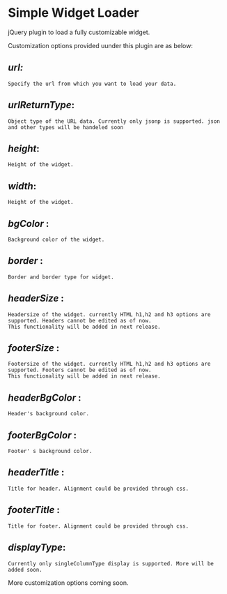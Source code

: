 Simple Widget Loader
======

jQuery plugin to load a fully customizable widget.

Customization options provided uunder this plugin are as below:

*url:* 
--------------
	Specify the url from which you want to load your data.

*urlReturnType*: 
--------------
	Object type of the URL data. Currently only jsonp is supported. json and other types will be handeled soon
	
*height*: 
--------------
	Height of the widget.
	
*width*: 
--------------
	Height of the widget.
	
*bgColor* : 
--------------
	Background color of the widget.
	
*border* : 
--------------
	Border and border type for widget.
	
*headerSize* :
-------------- 
	Headersize of the widget. currently HTML h1,h2 and h3 options are supported. Headers cannot be edited as of now.
	This functionality will be added in next release.
	
*footerSize* :
-------------- 
	Footersize of the widget. currently HTML h1,h2 and h3 options are supported. Footers cannot be edited as of now.
	This functionality will be added in next release.
	
*headerBgColor* : 
--------------
	Header's background color.
	
*footerBgColor* : 
--------------
	Footer' s background color.
	
*headerTitle* : 
--------------
	Title for header. Alignment could be provided through css.
	
*footerTitle* : 
--------------
	Title for footer. Alignment could be provided through css.
	
*displayType*: 
--------------
	Currently only singleColumnType display is supported. More will be added soon.

More customization options coming soon.
